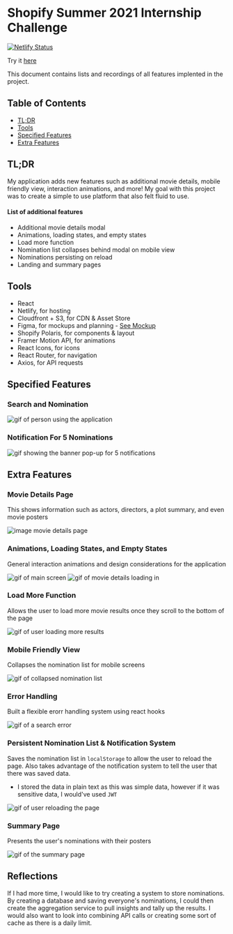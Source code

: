 # Shopify Summer 2021 Internship Challenge
[![Netlify Status](https://api.netlify.com/api/v1/badges/f5c0408c-13de-4b4a-a477-47ecff6755a1/deploy-status)](https://app.netlify.com/sites/shopify2021/deploys)

Try it [here](https://shopify2021.netlify.app/)

This document contains lists and recordings of all features implented in the project.

## Table of Contents
- [TL;DR](https://github.com/madebyjustinzhang/shopify-2021#tldr)
- [Tools](https://github.com/madebyjustinzhang/shopify-2021#tools)
- [Specified Features](https://github.com/madebyjustinzhang/shopify-2021#specified-features)
- [Extra Features](https://github.com/madebyjustinzhang/shopify-2021#extra-features)

## TL;DR
My application adds new features such as additional movie details, mobile friendly view, interaction animations, and more! My goal with this project was to create a simple to use platform that also felt fluid to use.

#### List of additional features
- Additional movie details modal
- Animations, loading states, and empty states
- Load more function
- Nomination list collapses behind modal on mobile view
- Nominations persisting on reload
- Landing and summary pages

## Tools

- React
- Netlify, for hosting
- Cloudfront + S3, for CDN & Asset Store
- Figma, for mockups and planning - [See Mockup](https://www.figma.com/file/GFMA2IxSD5m1jh783NQMlv/Shopify-Front-End-Developer-Intern-2021-Challenge?node-id=0%3A1)
- Shopify Polaris, for components & layout
- Framer Motion API, for animations
- React Icons, for icons
- React Router, for navigation
- Axios, for API requests

## Specified Features

### Search and Nomination

![gif of person using the application](https://github.com/madebyjustinzhang/shopify-2021/blob/master/read%20me%20images/main-features-1-animated.gif)

### Notification For 5 Nominations

![gif showing the banner pop-up for 5 notifications](https://github.com/madebyjustinzhang/shopify-2021/blob/master/read%20me%20images/main-features-2-animated.gif)

## Extra Features

### Movie Details Page
This shows information such as actors, directors, a plot summary, and even movie posters

![image movie details page](https://github.com/madebyjustinzhang/shopify-2021/blob/master/read%20me%20images/movie-details-regular.png)

### Animations, Loading States, and Empty States 
General interaction animations and design considerations for the application

![gif of main screen](https://github.com/madebyjustinzhang/shopify-2021/blob/master/read%20me%20images/movie-details-animated.gif)
![gif of movie details loading in](https://github.com/madebyjustinzhang/shopify-2021/blob/master/read%20me%20images/search-page-animated.gif)

### Load More Function
Allows the user to load more movie results once they scroll to the bottom of the page

![gif of user loading more results](https://github.com/madebyjustinzhang/shopify-2021/blob/master/read%20me%20images/load-more-animated.gif)

### Mobile Friendly View
Collapses the nomination list for mobile screens

![gif of collapsed nomination list](https://github.com/madebyjustinzhang/shopify-2021/blob/master/read%20me%20images/mobile-nominationlist-animated.gif)

### Error Handling
Built a flexible erorr handling system using react hooks

![gif of a search error](https://github.com/madebyjustinzhang/shopify-2021/blob/master/read%20me%20images/error-message-animated.gif)

### Persistent Nomination List & Notification System
Saves the nomination list in `localStorage` to allow the user to reload the page. Also takes advantage of the notification system to tell the user that there was saved data.
- I stored the data in plain text as this was simple data, however if it was sensitive data, I would've used `JWT`

![gif of user reloading the page](https://github.com/madebyjustinzhang/shopify-2021/blob/master/read%20me%20images/persistent-memory-animated.gif)

### Summary Page
Presents the user's nominations with their posters

![gif of the summary page](https://github.com/madebyjustinzhang/shopify-2021/blob/master/read%20me%20images/summary-page-animated.gif)

## Reflections
If I had more time, I would like to try creating a system to store nominations. By creating a database and saving everyone's nominations, I could then create the aggregation service to pull insights and tally up the results. I would also want to look into combining API calls or creating some sort of cache as there is a daily limit. 
